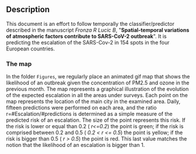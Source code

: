 ## Description
This document is an effort to follow temporally the classifier/predictor described in the manuscript *Fronza R Lucic B*, "**Spatial-temporal variations of atmospheric factors contribute to SARS-CoV-2 outbreak**". It is predicting the escalation of the SARS-Cov-2 in 154 spots in the four European countries.
### The map
In the folder `Figures`, we regularly place an animated gif map that shows the likelihood of an outbreak given the concentration of PM2.5 and ozone in the previous month.
The map represents a graphical illustration of the evolution of the expected escalation in all the areas under surveys. Each point on the map represents the location of the main city in the examined area. Daily, fifteen predictions were performed on each area, and the ratio r=#Escalation/#predictions is determined as a simple measure of the predicted risk of an escalation. The size of the point represents this risk. If the risk is lower or equal than 0.2 ( *r<=0.2*) the point is green; if the risk is comprised between 0.2 and 0.5 ( *0.2 < r <= 0.5*) the point is yellow; if the risk is bigger than 0.5 ( *r > 0.5*) the point is red. This last value matches the notion that the likelihood of an escalation is bigger than 1.